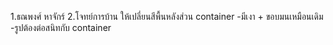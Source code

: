 1.ธณพงศ์ หาจักร์ 
2.โจทย์การบ้าน
    ให้เปลี่ยนสีพื้นหลังส่วน container
    -มีเงา + ขอบมนเหมือนเดิม
    -รูปต้องต่อสนิทกับ container